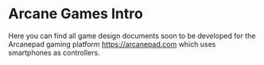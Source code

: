 # Arcane Games Intro

Here you can find all game design documents soon to be developed for the Arcanepad gaming platform https://arcanepad.com which uses smartphones as controllers.